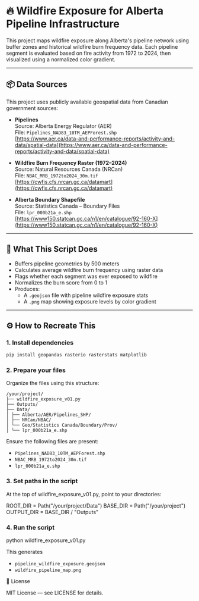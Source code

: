 # 🔥 Wildfire Exposure for Alberta Pipeline Infrastructure

This project maps wildfire exposure along Alberta's pipeline network using buffer zones and historical wildfire burn frequency data. Each pipeline segment is evaluated based on fire activity from 1972 to 2024, then visualized using a normalized color gradient.

---

## 📦 Data Sources

This project uses publicly available geospatial data from Canadian government sources:

- **Pipelines**  
  Source: Alberta Energy Regulator (AER)  
  File: `Pipelines_NAD83_10TM_AEPForest.shp`  
  [https://www.aer.ca/data-and-performance-reports/activity-and-data/spatial-data](https://www.aer.ca/data-and-performance-reports/activity-and-data/spatial-data)

- **Wildfire Burn Frequency Raster (1972–2024)**  
  Source: Natural Resources Canada (NRCan)  
  File: `NBAC_MRB_1972to2024_30m.tif`  
  [https://cwfis.cfs.nrcan.gc.ca/datamart](https://cwfis.cfs.nrcan.gc.ca/datamart)

- **Alberta Boundary Shapefile**  
  Source: Statistics Canada – Boundary Files  
  File: `lpr_000b21a_e.shp`  
  [https://www150.statcan.gc.ca/n1/en/catalogue/92-160-X](https://www150.statcan.gc.ca/n1/en/catalogue/92-160-X)

---

## 🚀 What This Script Does

- Buffers pipeline geometries by 500 meters
- Calculates average wildfire burn frequency using raster data
- Flags whether each segment was ever exposed to wildfire
- Normalizes the burn score from 0 to 1
- Produces:
  - A `.geojson` file with pipeline wildfire exposure stats
  - A `.png` map showing exposure levels by color gradient

---

## ⚙️ How to Recreate This

### 1. Install dependencies

```bash
pip install geopandas rasterio rasterstats matplotlib
```
### 2. Prepare your files

Organize the files using this structure:

```
/your/project/
├── wildfire_exposure_v01.py
├── Outputs/
├── Data/
│ ├── Alberta/AER/Pipelines_SHP/
│ ├── NRCan/NBAC/
│ └── Geo/Statistics Canada/Boundary/Prov/
│ └── lpr_000b21a_e.shp
```

Ensure the following files are present:

- `Pipelines_NAD83_10TM_AEPForest.shp`
- `NBAC_MRB_1972to2024_30m.tif`
- `lpr_000b21a_e.shp`


### 3. Set paths in the script

At the top of wildfire_exposure_v01.py, point to your directories:

ROOT_DIR = Path("/your/project/Data")
BASE_DIR = Path("/your/project")
OUTPUT_DIR = BASE_DIR / "Outputs"

### 4. Run the script

python wildfire_exposure_v01.py

This generates

- `pipeline_wildfire_exposure.geojson`
- `wildfire_pipeline_map.png`

📄 License

MIT License — see LICENSE for details.


